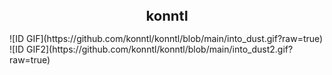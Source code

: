 <h1 align="center" style="font-size: 22px">konntl</h1>
![ID GIF](https://github.com/konntl/konntl/blob/main/into_dust.gif?raw=true)
![ID GIF2](https://github.com/konntl/konntl/blob/main/into_dust2.gif?raw=true)
